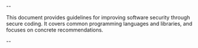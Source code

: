 --

This document provides guidelines for improving software
security through secure coding. It covers common
programming languages and libraries, and focuses on
concrete recommendations.

--

